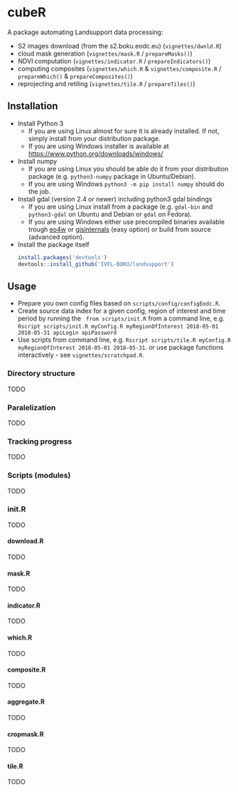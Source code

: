 # cubeR

A package automating Landsupport data processing:

* S2 images download (from the s2.boku.eodc.eu) (`vignettes/dwnld.R`)
* cloud mask generation (`vignettes/mask.R` / `prepareMasks()`)
* NDVI computation (`vignettes/indicator.R` / `prepareIndicators()`)
* computing composites (`vignettes/which.R` & `vignettes/composite.R` / `prepareWhich()` & `prepareComposites()`)
* reprojecting and retiling (`vignettes/tile.R` / `prepareTiles()`)

## Installation

* Install Python 3
    * If you are using Linux almost for sure it is already installed. If not, simply install from your distribution package.
    * If you are using Windows installer is available at https://www.python.org/downloads/windows/
* Install numpy
    * If you are using Linux you should be able do it from your distribution package (e.g. `python3-numpy` package in Ubuntu/Debian).
    * If you are using Windows `python3 -m pip install numpy` should do the job.
* Install gdal (version 2.4 or newer) including python3 gdal bindings
    * If you are using Linux install from a package (e.g. `gdal-bin` and `python3-gdal` on Ubuntu and Debian or `gdal` on Fedora).
    * If you are using Windows either use precompiled binaries available trough [eo4w](https://trac.osgeo.org/osgeo4w/wiki/WikiStart) or [gisinternals](http://www.gisinternals.com/release.php) (easy option) or build from source (advanced option).
* Install the package itself
  ```r
  install.packages('devtools')
  devtools::install_github('IVFL-BOKU/landsupport')
  ```

## Usage

* Prepare you own config files based on `scripts/config/configEodc.R`.
* Create source data index for a given config, region of interest and time period by running the ` from scripts/init.R` from a command line, e.g. 
  `Rscript scripts/init.R myConfig.R myRegionOfInterest 2018-05-01 2018-05-31 apiLogin apiPassword`
* Use scripts from command line, e.g. `Rscript scripts/tile.R myConfig.R myRegionOfInterest 2018-05-01 2018-05-31`.
  or use package functions interactively - see `vignettes/scratchpad.R`.

### Directory structure

TODO

### Paralelization

TODO

### Tracking progress

TODO

### Scripts (modules)

TODO

### init.R

TODO

#### download.R

TODO

#### mask.R

TODO

#### indicator.R

TODO

#### which.R

TODO

#### composite.R

TODO

#### aggregate.R

TODO

#### cropmask.R

TODO

#### tile.R

TODO
